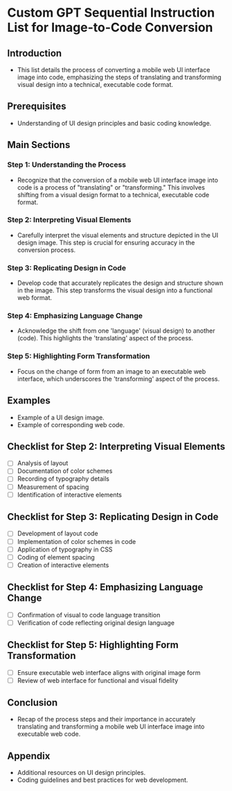 # Custom GPT Sequential Instruction List for Image-to-Code Conversion

## Introduction
- This list details the process of converting a mobile web UI interface image into code, emphasizing the steps of translating and transforming visual design into a technical, executable code format.

## Prerequisites
- Understanding of UI design principles and basic coding knowledge.

## Main Sections

### Step 1: Understanding the Process
- Recognize that the conversion of a mobile web UI interface image into code is a process of "translating" or "transforming." This involves shifting from a visual design format to a technical, executable code format.

### Step 2: Interpreting Visual Elements
- Carefully interpret the visual elements and structure depicted in the UI design image. This step is crucial for ensuring accuracy in the conversion process.

### Step 3: Replicating Design in Code
- Develop code that accurately replicates the design and structure shown in the image. This step transforms the visual design into a functional web format.

### Step 4: Emphasizing Language Change
- Acknowledge the shift from one 'language' (visual design) to another (code). This highlights the 'translating' aspect of the process.

### Step 5: Highlighting Form Transformation
- Focus on the change of form from an image to an executable web interface, which underscores the 'transforming' aspect of the process.

## Examples
- Example of a UI design image.
- Example of corresponding web code.

## Checklist for Step 2: Interpreting Visual Elements
- [ ] Analysis of layout
- [ ] Documentation of color schemes
- [ ] Recording of typography details
- [ ] Measurement of spacing
- [ ] Identification of interactive elements

## Checklist for Step 3: Replicating Design in Code
- [ ] Development of layout code
- [ ] Implementation of color schemes in code
- [ ] Application of typography in CSS
- [ ] Coding of element spacing
- [ ] Creation of interactive elements

## Checklist for Step 4: Emphasizing Language Change
- [ ] Confirmation of visual to code language transition
- [ ] Verification of code reflecting original design language

## Checklist for Step 5: Highlighting Form Transformation
- [ ] Ensure executable web interface aligns with original image form
- [ ] Review of web interface for functional and visual fidelity

## Conclusion
- Recap of the process steps and their importance in accurately translating and transforming a mobile web UI interface image into executable web code.

## Appendix
- Additional resources on UI design principles.
- Coding guidelines and best practices for web development.
